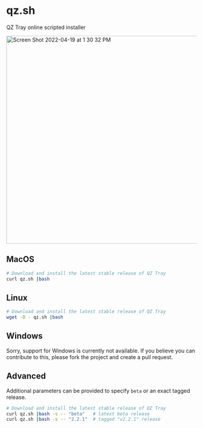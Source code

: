 # qz.sh
QZ Tray online scripted installer

<img width="550" alt="Screen Shot 2022-04-19 at 1 30 32 PM" src="https://user-images.githubusercontent.com/6345473/164061886-7f9fac10-3f40-483c-9f1f-031bd88acea1.png">

## MacOS

```bash
# Download and install the latest stable release of QZ Tray
curl qz.sh |bash
```

## Linux

```bash
# Download and install the latest stable release of QZ Tray
wget -O - qz.sh |bash
```

## Windows

Sorry, support for Windows is currently not available.  If you believe you can contribute to this, please fork the project and create a pull request.


## Advanced

Additional parameters can be provided to specify `beta` or an exact tagged release.

```bash
# Download and install the latest stable release of QZ Tray
curl qz.sh |bash -s -- "beta"   # latest beta release
curl qz.sh |bash -s -- "2.2.1"  # tagged "v2.2.1" release
```
